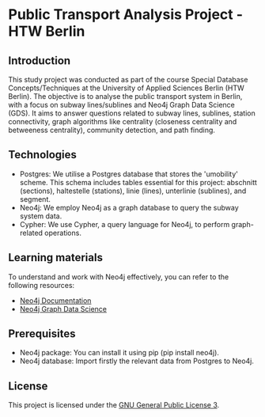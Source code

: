 # Public Transport Analysis Project - HTW Berlin
## Introduction
This study project was conducted as part of the course Special Database Concepts/Techniques at the University of Applied Sciences Berlin (HTW Berlin). The objective is to analyse the public transport system in Berlin, with a focus on subway lines/sublines and Neo4j Graph Data Science (GDS). It aims to answer questions related to subway lines, sublines, station connectivity, graph algorithms like centrality (closeness centrality and betweeness centrality), community detection, and path finding.
## Technologies
* Postgres: We utilise a Postgres database that stores the 'umobility' scheme. This schema includes tables essential for this project: abschnitt (sections), haltestelle (stations), linie (lines), unterlinie (sublines), and segment.
* Neo4j: We employ Neo4j as a graph database to query the subway system data.
* Cypher: We use Cypher, a query language for Neo4j, to perform graph-related operations.
## Learning materials
To understand and work with Neo4j effectively, you can refer to the following resources:
* [Neo4j Documentation](https://neo4j.com/docs/)
* [Neo4j Graph Data Science](https://neo4j.com/docs/graph-data-science/current/)
## Prerequisites
* Neo4j package: You can install it using pip (pip install neo4j).
* Neo4j database: Import firstly the relevant data from Postgres to Neo4j.
## License
This project is licensed under the [GNU General Public License 3](https://www.gnu.org/licenses/gpl-3.0).
